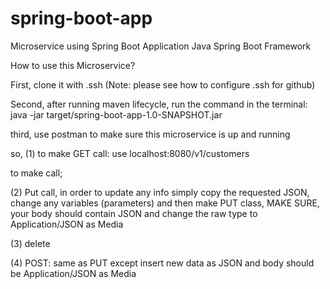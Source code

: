 # spring-boot-app
Microservice using Spring Boot Application Java Spring Boot Framework

How to use this Microservice?

First, clone it with .ssh (Note: please see how to configure .ssh for github)

Second, after running maven lifecycle, run the command in the terminal: java -jar target/spring-boot-app-1.0-SNAPSHOT.jar

third, use postman to make sure this microservice is up and running 

so, (1) to make GET call: use localhost:8080/v1/customers

to make call; 

(2) Put call, in order to update any info simply copy the requested JSON, change any variables (parameters) and then make PUT class, MAKE SURE, your body should contain JSON and change the raw type to Application/JSON as Media

(3) delete 

(4) POST: same as PUT except insert new data as JSON and body should be Application/JSON as Media
